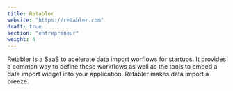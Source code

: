 ```yaml
---
title: Retabler
website: "https://retabler.com"
draft: true
section: "entrepreneur"
weight: 4
---
```

Retabler is a SaaS to acelerate data import worflows for startups. It provides a common way to define these workflows as well as the tools to embed a data import widget into your application. Retabler makes data import a breeze.
